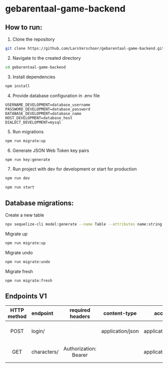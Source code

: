 # gebarentaal-game-backend

## How to run:

1. Clone the repository
```bash
git clone https://github.com/LarsVerschoor/gebarentaal-game-backend.git
```

2. Navigate to the created directory
```bash
cd gebarentaal-game-backend
```

3. Install dependencies
```bash
npm install
```

4. Provide database configuration in .env file
```text
USERNAME_DEVELOPMENT=database_username
PASSWORD_DEVELOPMENT=database_password
DATABASE_DEVELOPMENT=database_name
HOST_DEVELOPMENT=database_host
DIALECT_DEVELOPMENT=mysql
```

5. Run migrations
```bash
npm run migrate:up
```

6. Generate JSON Web Token key pairs
```bash
npm run key:generate
```

7. Run project with dev for development or start for production
```bash
npm run dev
```
```bash
npm run start
```

## Database migrations:
Create a new table
```bash
npx sequelize-cli model:generate --name Table --attributes name:string,age:smallint
```

Migrate up
```bash
npm run migrate:up
```

Migrate undo
```bash
npm run migrate:undo
```

Migrate fresh
```bash
npm run migrate:fresh
```

## Endpoints V1

| HTTP method | endpoint    |       required headers        |   content-type   |      accept      |        GET parameters        |        body        |           response            |
|:-----------:|:------------|:-----------------------------:|:----------------:|:----------------:|:----------------------------:|:------------------:|:-----------------------------:|
|    POST     | login/      |                               | application/json | application/json |                              | name, token, email |             token             |
|     GET     | characters/ | Authorization: Bearer <token> |                  | application/json | type={numeric or alphabetic} |                    | is_numeric, value, image_path | 
